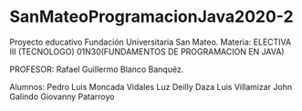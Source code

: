 # SanMateoProgramacionJava2020-2

Proyecto educativo Fundación Universitaria San Mateo.
Materia: ELECTIVA III (TECNOLOGO) 01N30(FUNDAMENTOS DE PROGRAMACION EN JAVA)

PROFESOR: Rafael Guillermo Blanco Banquéz.

Alumnos:
Pedro Luis Moncada Vidales
Luz Deilly Daza
Luis Villamizar
John Galindo
Giovanny Patarroyo
